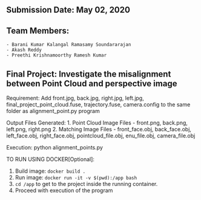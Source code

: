 Submission Date: May 02, 2020
----------------

Team Members:
-------------

	- Barani Kumar Kalangal Ramasamy Soundararajan
	- Akash Reddy 
	- Preethi Krishnamoorthy Ramesh Kumar

Final Project: Investigate the misalignment between Point Cloud and perspective image 
----------------------------------------

Requirement:
    Add front.jpg, back.jpg, right.jpg, left.jpg, final_project_point_cloud.fuse, trajectory.fuse, camera.config to the same folder as alignment_point.py program

Output Files Generated:
	1. Point Cloud Image Files - front.png, back.png, left.png, right.png
	2. Matching Image Files - front_face.obj, back_face.obj, left_face.obj, right_face.obj, pointcloud_file.obj, enu_file.obj, camera_file.obj

Execution:
	python alignment_points.py


TO RUN USING DOCKER[Optional]:

1. Build image: `docker build .`
2. Run image: `docker run -it -v $(pwd):/app bash`
3. `cd /app` to get to the project inside the running container.
4. Proceed with execution of the program
